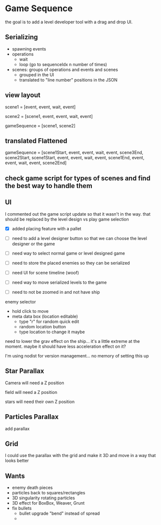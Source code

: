 # Game Sequence

the goal is to add a level developer tool with a drag and drop UI.

## Serializing

- spawning events
- operations
  - wait
  - loop (go to sequenceIdx n number of times)
- scenes: groups of operations and events and scenes
  - grouped in the UI
  - translated to "line number" positions in the JSON

## view layout

scene1 = [event, event, wait, event]

scene2 = [scene1, event, event, wait, event]

gameSequence = [scene1, scene2]

## translated Flattened

gameSequence = [scene1Start, event, event, wait, event, scene3End, scene2Start, scene1Start, event, event, wait, event, scene1End, event, event, wait, event, scene2End]

## check game script for types of scenes and find the best way to handle them

## UI

I commented out the game script update so that it wasn't in the way. that should be replaced by the level design vs play game selection

- [x] added placing feature with a pallet

- [ ] need to add a level designer button so that we can choose the level designer or the game

- [ ] need way to select normal game or level designed game

- [ ] need to store the placed enemies so they can be serialized

- [ ] need UI for scene timeline (woof)

- [ ] need way to move serialized levels to the game

- [ ] need to not be zoomed in and not have ship

enemy selector

- hold click to move
- meta data box (location editable)
  - type "r" for random quick edit
  - random location button
  - type location to change it maybe

need to lower the grav effect on the ship... it's a little extreme at the moment. maybe it should have less acceleration effect on it?

I'm using nodist for version management... no memory of setting this up

## Star Parallax

Camera will need a Z position

field will need a Z position

stars will need their own Z position

## Particles Parallax

add parallax

## Grid

I could use the parallax with the grid and make it 3D and move in a way that looks better

## Wants

- enemy death pieces
- particles back to squares/rectangles
- 3D singularity rotating particles
- 3D effect for BoxBox, Weaver, Grunt
- fix bullets
  - bullet upgrade "bend" instead of spread
  - 
